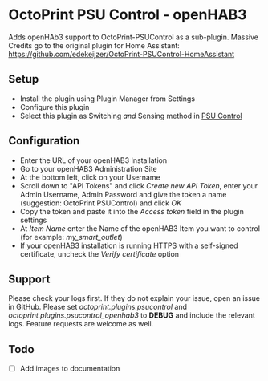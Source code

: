 # OctoPrint PSU Control - openHAB3
Adds openHAb3 support to OctoPrint-PSUControl as a sub-plugin.
Massive Credits go to the original plugin for Home Assistant:
https://github.com/edekeijzer/OctoPrint-PSUControl-HomeAssistant

## Setup
- Install the plugin using Plugin Manager from Settings
- Configure this plugin
- Select this plugin as Switching *and* Sensing method in [PSU Control](https://github.com/kantlivelong/OctoPrint-PSUControl)

## Configuration
* Enter the URL of your openHAB3 Installation
* Go to your openHAB3 Administration Site
* At the bottom left, click on your Username
* Scroll down to "API Tokens" and click *Create new API Token*, enter your Admin Username, Admin Password and give the token a name (suggestion: OctoPrint PSUControl) and click *OK*
* Copy the token and paste it into the *Access token* field in the plugin settings
* At *Item Name* enter the Name of the openHAB3 Item you want to control (for example: *my_smart_outlet*)
* If your openHAB3 installation is running HTTPS with a self-signed certificate, uncheck the *Verify certificate* option

## Support
Please check your logs first. If they do not explain your issue, open an issue in GitHub. Please set *octoprint.plugins.psucontrol* and *octoprint.plugins.psucontrol_openhab3* to **DEBUG** and include the relevant logs. Feature requests are welcome as well.

## Todo
- [ ] Add images to documentation